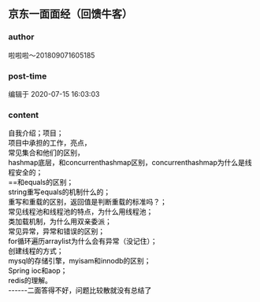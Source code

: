 ## 京东一面面经（回馈牛客）
### author 
啦啦啦～201809071605185
### post-time 

编辑于  2020-07-15 16:03:03
### content 
<div class="post-topic-des nc-post-content">
 <div>
  <div style="color:#000000;text-align:left;">
   自我介绍；项目；
  </div>
  <div style="color:#000000;text-align:left;">
   项目中承担的工作，亮点，
  </div>
  <div style="color:#000000;text-align:left;">
   常见集合和他们的区别，
  </div>
  <div style="color:#000000;text-align:left;">
   hashmap底层，和concurrenthashmap区别，concurrenthashmap为什么是线程安全的；
  </div>
  <div style="color:#000000;text-align:left;">
   ==和equals的区别；
  </div>
  <div style="color:#000000;text-align:left;">
   string重写equals的机制什么的；
  </div>
  <div style="color:#000000;text-align:left;">
   重写和重载的区别，返回值是判断重载的标准吗？；
  </div>
  <div style="color:#000000;text-align:left;">
   常见线程池和线程池的特点，为什么用线程池；
  </div>
  <div style="color:#000000;text-align:left;">
   类加载机制，为什么用双亲委派；
  </div>
  <div style="color:#000000;text-align:left;">
   常见异常，异常和错误的区别；
  </div>
  <div style="color:#000000;text-align:left;">
   for循环遍历arraylist为什么会有异常（没记住）；
  </div>
  <div style="color:#000000;text-align:left;">
   创建线程的方式；
  </div>
  <div style="color:#000000;text-align:left;">
   mysql的存储引擎，myisam和innodb的区别；
  </div>
  <div style="color:#000000;text-align:left;">
   Spring ioc和aop；
  </div>
  <div style="color:#000000;text-align:left;">
   redis的理解。
  </div>
  <div style="color:#000000;text-align:left;">
   ------二面答得不好，问题比较散就没有总结了
  </div>
  <br/>
 </div>
</div>
